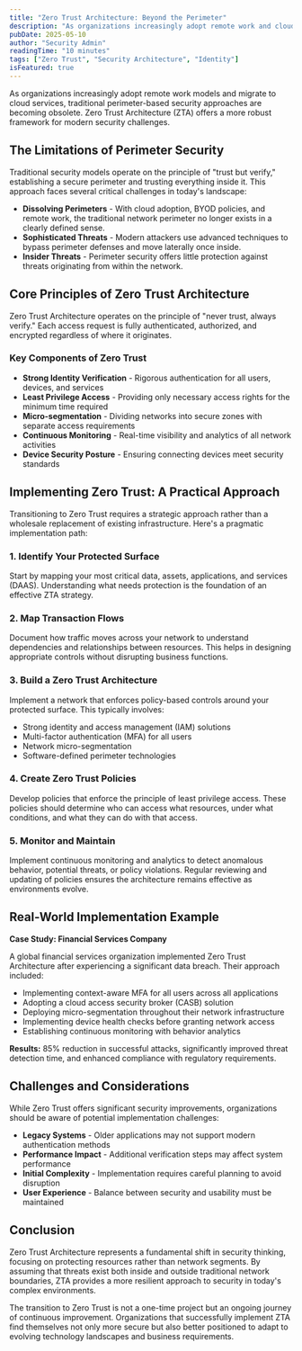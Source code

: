 ```yaml
---
title: "Zero Trust Architecture: Beyond the Perimeter"
description: "As organizations increasingly adopt remote work and cloud services, traditional perimeter-based security models are no longer effective. Learn how Zero Trust Architecture addresses modern security challenges."
pubDate: 2025-05-10
author: "Security Admin"
readingTime: "10 minutes"
tags: ["Zero Trust", "Security Architecture", "Identity"]
isFeatured: true
---
```


As organizations increasingly adopt remote work models and migrate to cloud services, traditional perimeter-based security approaches are becoming obsolete. Zero Trust Architecture (ZTA) offers a more robust framework for modern security challenges.

## The Limitations of Perimeter Security

Traditional security models operate on the principle of "trust but verify," establishing a secure perimeter and trusting everything inside it. This approach faces several critical challenges in today's landscape:

- **Dissolving Perimeters** - With cloud adoption, BYOD policies, and remote work, the traditional network perimeter no longer exists in a clearly defined sense.
- **Sophisticated Threats** - Modern attackers use advanced techniques to bypass perimeter defenses and move laterally once inside.
- **Insider Threats** - Perimeter security offers little protection against threats originating from within the network.

## Core Principles of Zero Trust Architecture

Zero Trust Architecture operates on the principle of "never trust, always verify." Each access request is fully authenticated, authorized, and encrypted regardless of where it originates.

### Key Components of Zero Trust

- **Strong Identity Verification** - Rigorous authentication for all users, devices, and services
- **Least Privilege Access** - Providing only necessary access rights for the minimum time required
- **Micro-segmentation** - Dividing networks into secure zones with separate access requirements
- **Continuous Monitoring** - Real-time visibility and analytics of all network activities
- **Device Security Posture** - Ensuring connecting devices meet security standards

## Implementing Zero Trust: A Practical Approach

Transitioning to Zero Trust requires a strategic approach rather than a wholesale replacement of existing infrastructure. Here's a pragmatic implementation path:

### 1. Identify Your Protected Surface

Start by mapping your most critical data, assets, applications, and services (DAAS). Understanding what needs protection is the foundation of an effective ZTA strategy.

### 2. Map Transaction Flows

Document how traffic moves across your network to understand dependencies and relationships between resources. This helps in designing appropriate controls without disrupting business functions.

### 3. Build a Zero Trust Architecture

Implement a network that enforces policy-based controls around your protected surface. This typically involves:

- Strong identity and access management (IAM) solutions
- Multi-factor authentication (MFA) for all users
- Network micro-segmentation
- Software-defined perimeter technologies

### 4. Create Zero Trust Policies

Develop policies that enforce the principle of least privilege access. These policies should determine who can access what resources, under what conditions, and what they can do with that access.

### 5. Monitor and Maintain

Implement continuous monitoring and analytics to detect anomalous behavior, potential threats, or policy violations. Regular reviewing and updating of policies ensures the architecture remains effective as environments evolve.

## Real-World Implementation Example

**Case Study: Financial Services Company**

A global financial services organization implemented Zero Trust Architecture after experiencing a significant data breach. Their approach included:

- Implementing context-aware MFA for all users across all applications
- Adopting a cloud access security broker (CASB) solution
- Deploying micro-segmentation throughout their network infrastructure
- Implementing device health checks before granting network access
- Establishing continuous monitoring with behavior analytics

**Results:** 85% reduction in successful attacks, significantly improved threat detection time, and enhanced compliance with regulatory requirements.

## Challenges and Considerations

While Zero Trust offers significant security improvements, organizations should be aware of potential implementation challenges:

- **Legacy Systems** - Older applications may not support modern authentication methods
- **Performance Impact** - Additional verification steps may affect system performance
- **Initial Complexity** - Implementation requires careful planning to avoid disruption
- **User Experience** - Balance between security and usability must be maintained

## Conclusion

Zero Trust Architecture represents a fundamental shift in security thinking, focusing on protecting resources rather than network segments. By assuming that threats exist both inside and outside traditional network boundaries, ZTA provides a more resilient approach to security in today's complex environments.

The transition to Zero Trust is not a one-time project but an ongoing journey of continuous improvement. Organizations that successfully implement ZTA find themselves not only more secure but also better positioned to adapt to evolving technology landscapes and business requirements.
